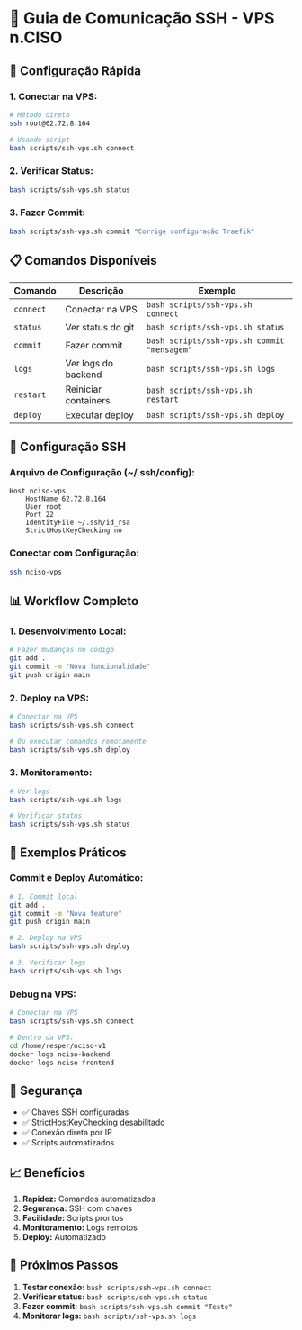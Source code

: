 # 🔗 Guia de Comunicação SSH - VPS n.CISO

## 🚀 **Configuração Rápida**

### **1. Conectar na VPS:**
```bash
# Método direto
ssh root@62.72.8.164

# Usando script
bash scripts/ssh-vps.sh connect
```

### **2. Verificar Status:**
```bash
bash scripts/ssh-vps.sh status
```

### **3. Fazer Commit:**
```bash
bash scripts/ssh-vps.sh commit "Corrige configuração Traefik"
```

## 📋 **Comandos Disponíveis**

| Comando | Descrição | Exemplo |
|---------|-----------|---------|
| `connect` | Conectar na VPS | `bash scripts/ssh-vps.sh connect` |
| `status` | Ver status do git | `bash scripts/ssh-vps.sh status` |
| `commit` | Fazer commit | `bash scripts/ssh-vps.sh commit "mensagem"` |
| `logs` | Ver logs do backend | `bash scripts/ssh-vps.sh logs` |
| `restart` | Reiniciar containers | `bash scripts/ssh-vps.sh restart` |
| `deploy` | Executar deploy | `bash scripts/ssh-vps.sh deploy` |

## 🔧 **Configuração SSH**

### **Arquivo de Configuração (~/.ssh/config):**
```
Host nciso-vps
    HostName 62.72.8.164
    User root
    Port 22
    IdentityFile ~/.ssh/id_rsa
    StrictHostKeyChecking no
```

### **Conectar com Configuração:**
```bash
ssh nciso-vps
```

## 📊 **Workflow Completo**

### **1. Desenvolvimento Local:**
```bash
# Fazer mudanças no código
git add .
git commit -m "Nova funcionalidade"
git push origin main
```

### **2. Deploy na VPS:**
```bash
# Conectar na VPS
bash scripts/ssh-vps.sh connect

# Ou executar comandos remotamente
bash scripts/ssh-vps.sh deploy
```

### **3. Monitoramento:**
```bash
# Ver logs
bash scripts/ssh-vps.sh logs

# Verificar status
bash scripts/ssh-vps.sh status
```

## 🎯 **Exemplos Práticos**

### **Commit e Deploy Automático:**
```bash
# 1. Commit local
git add .
git commit -m "Nova feature"
git push origin main

# 2. Deploy na VPS
bash scripts/ssh-vps.sh deploy

# 3. Verificar logs
bash scripts/ssh-vps.sh logs
```

### **Debug na VPS:**
```bash
# Conectar na VPS
bash scripts/ssh-vps.sh connect

# Dentro da VPS:
cd /home/resper/nciso-v1
docker logs nciso-backend
docker logs nciso-frontend
```

## 🔐 **Segurança**

- ✅ Chaves SSH configuradas
- ✅ StrictHostKeyChecking desabilitado
- ✅ Conexão direta por IP
- ✅ Scripts automatizados

## 📈 **Benefícios**

1. **Rapidez:** Comandos automatizados
2. **Segurança:** SSH com chaves
3. **Facilidade:** Scripts prontos
4. **Monitoramento:** Logs remotos
5. **Deploy:** Automatizado

## 🚀 **Próximos Passos**

1. **Testar conexão:** `bash scripts/ssh-vps.sh connect`
2. **Verificar status:** `bash scripts/ssh-vps.sh status`
3. **Fazer commit:** `bash scripts/ssh-vps.sh commit "Teste"`
4. **Monitorar logs:** `bash scripts/ssh-vps.sh logs` 